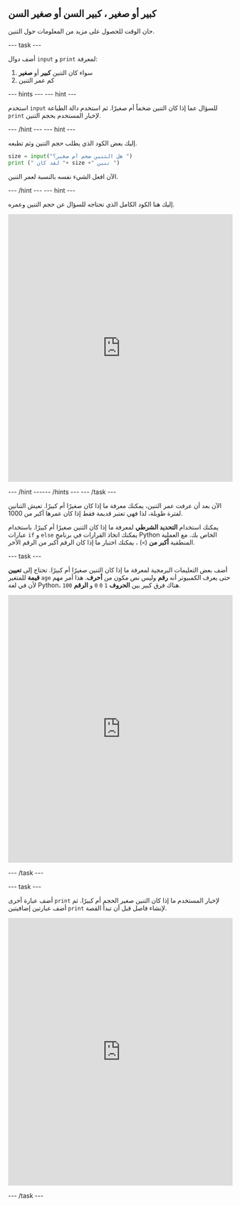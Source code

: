 ## كبير أو صغير ، كبير السن أو صغير السن

حان الوقت للحصول على مزيد من المعلومات حول التنين.

--- task ---

أضف دوال `input` و `print` لمعرفة:

1. سواء كان التنين **كبير** أو **صغير**
2. كم عمر التنين

--- hints ---
 --- hint ---

استخدم `input` للسؤال عما إذا كان التنين ضخماً أم صغيرًا. ثم استخدم دالة الطباعة `print` لإخبار المستخدم بحجم التنين.

--- /hint --- --- hint ---

إليك بعض الكود الذي يطلب حجم التنين وثم تطبعه.

```python
size = input("هل التنين ضخم أم صغير؟ ")
print (" لقد كان "+ size +" تنين ")
```

الآن افعل الشيء نفسه بالنسبة لعمر التنين.

--- /hint --- --- hint ---

إليك هنا الكود الكامل الذي تحتاجه للسؤال عن حجم التنين وعمره. 
<iframe src="https://trinket.io/embed/python/9b8143dd08" width="100%" height="600" frameborder="0" marginwidth="0" marginheight="0" allowfullscreen mark="crwd-mark"></iframe> 

--- /hint ------ /hints --- --- /task ---

الآن بعد أن عرفت عمر التنين، يمكنك معرفة ما إذا كان صغيرًا أم كبيرًا. تعيش التنانين لفترة طويلة، لذا فهي تعتبر قديمة فقط إذا كان عمرها أكبر من 1000.

يمكنك استخدام **التحديد الشرطي** لمعرفة ما إذا كان التنين صغيرًا أم كبيرًا. باستخدام عبارات `if` و `else` يمكنك اتخاذ القرارات في برنامج Python الخاص بك. مع العملية المنطقية **أكبر من** (`>`) ، يمكنك اختبار ما إذا كان الرقم أكبر من الرقم الآخر.

--- task ---

أضف بعض التعليمات البرمجية لمعرفة ما إذا كان التنين صغيرًا أم كبيرًا. تحتاج إلى **تعيين قيمة** للمتغير `age` حتى يعرف الكمبيوتر أنه **رقم** وليس نص مكون من **أحرف**. هذا أمر مهم لأن في لغة Python، هناك فرق كبير بين **الحروف** `1` `0` `0` و **الرقم** `100`. 
<iframe src="https://trinket.io/embed/python/fff9a9d7bc" width="100%" height="600" frameborder="0" marginwidth="0" marginheight="0" allowfullscreen mark="crwd-mark"></iframe> 

--- /task ---

--- task ---

أضف عبارة أخرى `print` لإخبار المستخدم ما إذا كان التنين صغير الحجم أم كبيرًا. ثم أضف عبارتين إضافيتين `print` لإنشاء فاصل قبل أن تبدأ القصة. 
<iframe src="https://trinket.io/embed/python/c747445ac5" width="100%" height="600" frameborder="0" marginwidth="0" marginheight="0" allowfullscreen mark="crwd-mark"></iframe> 

--- /task ---